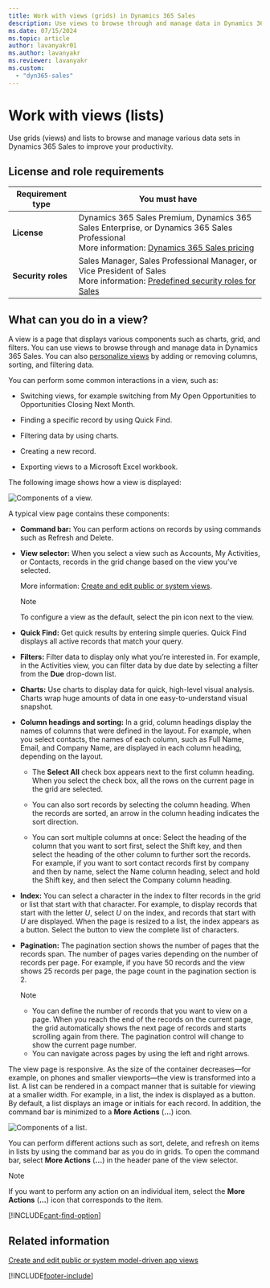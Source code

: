 ```yaml
---
title: Work with views (grids) in Dynamics 365 Sales
description: Use views to browse through and manage data in Dynamics 365 Sales. Learn how to switch views, find records, filter data, and more.
ms.date: 07/15/2024
ms.topic: article
author: lavanyakr01
ms.author: lavanyakr
ms.reviewer: lavanyakr
ms.custom: 
  - "dyn365-sales"
---
```


# Work with views (lists)

Use grids (views) and lists to browse and manage various data sets in Dynamics 365 Sales to improve your productivity.

## License and role requirements

| Requirement type | You must have |  
|-----------------------|---------|
| **License** | Dynamics 365 Sales Premium, Dynamics 365 Sales Enterprise, or Dynamics 365 Sales Professional <br>More information: [Dynamics 365 Sales pricing](https://dynamics.microsoft.com/sales/pricing/) |
| **Security roles** | Sales Manager, Sales Professional Manager, or Vice President of Sales <br> More information: [Predefined security roles for Sales](security-roles-for-sales.md)|


## What can you do in a view?

A view is a page that displays various components such as charts, grid, and filters. You can use views to browse through and manage data in Dynamics 365 Sales. You can also [personalize views](/powerapps/user/grid-filters-advanced#create-personal-views) by adding or removing columns, sorting, and filtering data. 

You can perform some common interactions in a view, such as: 

- Switching views, for example switching from My Open Opportunities to Opportunities Closing Next Month.

- Finding a specific record by using Quick Find. 

- Filtering data by using charts. 

- Creating a new record. 

- Exporting views to a Microsoft Excel workbook.

The following image shows how a view is displayed:

![Components of a view.](media/components-of-view.png "Components of a view")

A typical view page contains these components: 

- **Command bar:** You can perform actions on records by using commands such as Refresh and Delete. 

- **View selector:** When you select a view such as Accounts, My Activities, or Contacts, records in the grid change based on the view you’ve selected.

    More information: [Create and edit public or system views](/powerapps/maker/model-driven-apps/create-or-edit-model-driven-app-view).

    > [!NOTE]
    > To configure a view as the default, select the pin icon next to the view.

-   **Quick Find:** Get quick results by entering simple queries. Quick Find displays all active records that match your query.

-   **Filters:** Filter data to display only what you’re interested in. For example, in the Activities view, you can filter data by due date by selecting a filter from the **Due** drop-down list.

-   **Charts:** Use charts to display data for quick, high-level visual analysis. Charts wrap huge amounts of data in one easy-to-understand visual snapshot. 

-   **Column headings and sorting:** In a grid, column headings display the names of columns that were defined in the layout. For example, when you select contacts, the names of each column, such as Full Name, Email, and Company Name, are displayed in each column heading, depending on the layout.

    - The **Select All** check box appears next to the first column heading. When you select the check box, all the rows on the current page in the grid are
    selected.

    - You can also sort records by selecting the column heading. When the records are sorted, an arrow in the column heading indicates the sort direction.

    - You can sort multiple columns at once: Select the heading of the column that you want to sort first, select the Shift key, and then select the heading of the other column to further sort the records. For example, if you want to sort contact records first by company and then by name, select the Name column heading, select and hold the Shift key, and then select the Company column heading.

-   **Index:** You can select a character in the index to filter records in the grid or list that start with that character. For example, to display records that start with the letter *U*, select *U* on the index, and records that start with *U* are displayed. When the page is resized to a list, the index appears as a button. Select the button to view the complete list of characters.

-   **Pagination:** The pagination section shows the number of pages that the records span. The number of pages varies depending on the number of records per page. For example, if you have 50 records and the view shows 25 records per page, the page count in the pagination section is 2.

    >[!NOTE]
    >- You can define the number of records that you want to view on a page. When you reach the end of the records on the current page, the grid automatically shows the next page of records and starts scrolling again from there. The pagination control will change to show the current page number.
    >- You can navigate across pages by using the left and right arrows.

The view page is responsive. As the size of the container decreases—for example, on phones and smaller viewports—the view is transformed into a list. A list can be rendered in a compact manner that is suitable for viewing at a smaller width. For example, in a list, the index is displayed as a button. By default, a list displays an image or initials for each record. In addition, the command bar is minimized to a **More Actions** (**…**) icon.

![Components of a list.](media/components-of-list.png "Components of a list")

You can perform different actions such as sort, delete, and refresh on items in lists by using the command bar as you do in grids. To open the command bar, select **More Actions** (**…**) in the header pane of the view selector.

>[!NOTE] 
>If you want to perform any action on an individual item, select the **More Actions** (**…**) icon that corresponds to the item.

[!INCLUDE[cant-find-option](../includes/cant-find-option.md)]

## Related information

[Create and edit public or system model-driven app views](/powerapps/maker/model-driven-apps/create-edit-views-app-designer)


[!INCLUDE[footer-include](../includes/footer-banner.md)]
